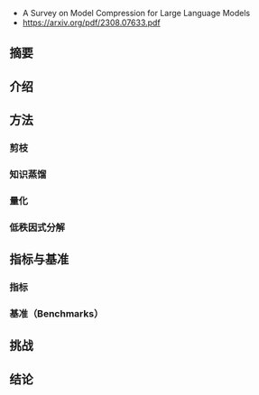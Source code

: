 

- A Survey on Model Compression for Large Language Models
- https://arxiv.org/pdf/2308.07633.pdf

## 摘要


## 介绍


## 方法


### 剪枝



### 知识蒸馏


### 量化



### 低秩因式分解


## 指标与基准

### 指标


### 基准（Benchmarks）


## 挑战



## 结论










